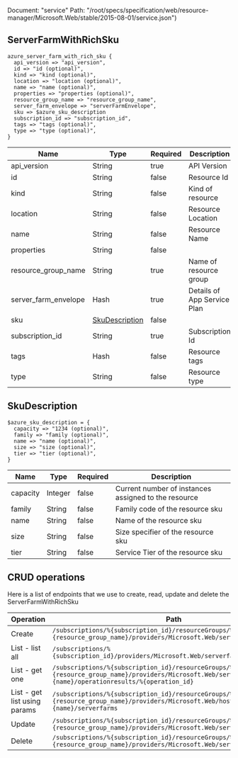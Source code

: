 Document: "service"
Path: "/root/specs/specification/web/resource-manager/Microsoft.Web/stable/2015-08-01/service.json")

## ServerFarmWithRichSku

```puppet
azure_server_farm_with_rich_sku {
  api_version => "api_version",
  id => "id (optional)",
  kind => "kind (optional)",
  location => "location (optional)",
  name => "name (optional)",
  properties => "properties (optional)",
  resource_group_name => "resource_group_name",
  server_farm_envelope => "serverFarmEnvelope",
  sku => $azure_sku_description
  subscription_id => "subscription_id",
  tags => "tags (optional)",
  type => "type (optional)",
}
```

| Name        | Type           | Required       | Description       |
| ------------- | ------------- | ------------- | ------------- |
|api_version | String | true | API Version |
|id | String | false | Resource Id |
|kind | String | false | Kind of resource |
|location | String | false | Resource Location |
|name | String | false | Resource Name |
|properties | String | false |  |
|resource_group_name | String | true | Name of resource group |
|server_farm_envelope | Hash | true | Details of App Service Plan |
|sku | [SkuDescription](#skudescription) | false |  |
|subscription_id | String | true | Subscription Id |
|tags | Hash | false | Resource tags |
|type | String | false | Resource type |
        
## SkuDescription

```puppet
$azure_sku_description = {
  capacity => "1234 (optional)",
  family => "family (optional)",
  name => "name (optional)",
  size => "size (optional)",
  tier => "tier (optional)",
}
```

| Name        | Type           | Required       | Description       |
| ------------- | ------------- | ------------- | ------------- |
|capacity | Integer | false | Current number of instances assigned to the resource |
|family | String | false | Family code of the resource sku |
|name | String | false | Name of the resource sku |
|size | String | false | Size specifier of the resource sku |
|tier | String | false | Service Tier of the resource sku |



## CRUD operations

Here is a list of endpoints that we use to create, read, update and delete the ServerFarmWithRichSku

| Operation | Path | Verb | Description | OperationID |
| ------------- | ------------- | ------------- | ------------- | ------------- |
|Create|`/subscriptions/%{subscription_id}/resourceGroups/%{resource_group_name}/providers/Microsoft.Web/serverfarms/%{name}`|Put||ServerFarms_CreateOrUpdateServerFarm|
|List - list all|`/subscriptions/%{subscription_id}/providers/Microsoft.Web/serverfarms`|Get||Global_GetAllServerFarms|
|List - get one|`/subscriptions/%{subscription_id}/resourceGroups/%{resource_group_name}/providers/Microsoft.Web/serverfarms/%{name}/operationresults/%{operation_id}`|Get||ServerFarms_GetServerFarmOperation|
|List - get list using params|`/subscriptions/%{subscription_id}/resourceGroups/%{resource_group_name}/providers/Microsoft.Web/hostingEnvironments/%{name}/serverfarms`|Get||HostingEnvironments_GetHostingEnvironmentServerFarms|
|Update|`/subscriptions/%{subscription_id}/resourceGroups/%{resource_group_name}/providers/Microsoft.Web/serverfarms/%{name}`|Put||ServerFarms_CreateOrUpdateServerFarm|
|Delete|`/subscriptions/%{subscription_id}/resourceGroups/%{resource_group_name}/providers/Microsoft.Web/serverfarms/%{name}`|Delete||ServerFarms_DeleteServerFarm|